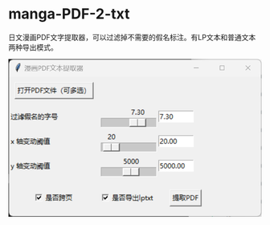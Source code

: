 # manga-PDF-2-txt
日文漫画PDF文字提取器，可以过滤掉不需要的假名标注。有LP文本和普通文本两种导出模式。

![Quicker_20241008_195742](Quicker_20241008_195742.png)
